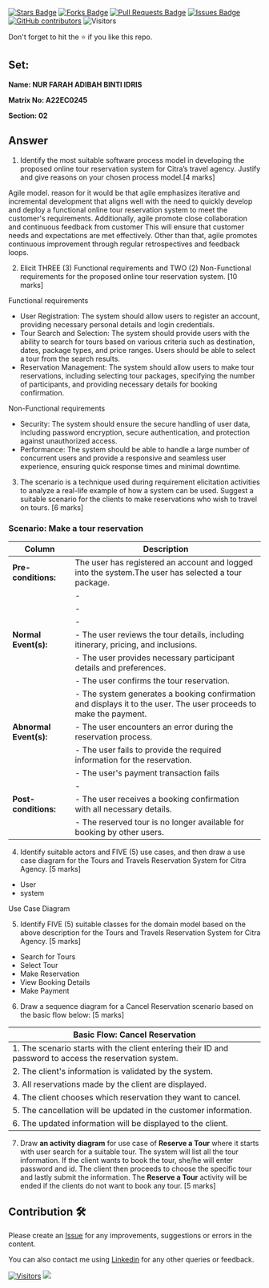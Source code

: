<a href="https://github.com/drshahizan/learn-php/stargazers"><img src="https://img.shields.io/github/stars/drshahizan/learn-php" alt="Stars Badge"/></a>
<a href="https://github.com/drshahizan/learn-php/network/members"><img src="https://img.shields.io/github/forks/drshahizan/learn-php" alt="Forks Badge"/></a>
<a href="https://github.com/drshahizan/learn-php/pulls"><img src="https://img.shields.io/github/issues-pr/drshahizan/learn-php" alt="Pull Requests Badge"/></a>
<a href="https://github.com/drshahizan/learn-php/issues"><img src="https://img.shields.io/github/issues/drshahizan/learn-php" alt="Issues Badge"/></a>
<a href="https://github.com/drshahizan/learn-php/graphs/contributors"><img alt="GitHub contributors" src="https://img.shields.io/github/contributors/drshahizan/learn-php?color=2b9348"></a>
![Visitors](https://api.visitorbadge.io/api/visitors?path=https%3A%2F%2Fgithub.com%2Fdrshahizan%2Fsoftware-engineering&labelColor=%23d9e3f0&countColor=%23697689&style=flat)

Don't forget to hit the :star: if you like this repo.

## Set:

**Name: NUR FARAH ADIBAH BINTI IDRIS**

**Matrix No: A22EC0245**

**Section: 02**

## Answer
1. Identify the most suitable software process model in developing the proposed online tour reservation system for Citra’s travel agency. Justify and give reasons on your chosen process model.[4 marks]

Agile model. reason for it would be that agile emphasizes iterative and incremental development that aligns well with the need to quickly develop and deploy a functional online tour reservation system
to meet  the customer's requirements. Additionally, agile promote close collaboration and continuous feedback from customer This will ensure that customer needs and expectations are met effectively.
Other than that, agile promotes continuous improvement through regular retrospectives and feedback loops.
  
   
2. Elicit THREE (3) Functional requirements and TWO (2) Non-Functional requirements for the proposed online tour reservation system. [10 marks]

Functional requirements

   - User Registration: The system should allow users to register an account, providing necessary personal details and login credentials.
   - Tour Search and Selection: The system should provide users with the ability to search for tours based on various criteria such as destination, dates, package types, and price ranges. Users should be able to select a tour from the search results.
   - Reservation Management: The system should allow users to make tour reservations, including selecting tour packages, specifying the number of participants, and providing necessary details for booking confirmation.

Non-Functional requirements
   - Security: The system should ensure the secure handling of user data, including password encryption, secure authentication, and protection against unauthorized access.
   - Performance: The system should be able to handle a large number of concurrent users and provide a responsive and seamless user experience, ensuring quick response times and minimal downtime.

  
3. The scenario is a technique used during requirement elicitation activities to analyze a real-life example of how a system can be used. Suggest a suitable scenario for the clients to make reservations who wish to travel on tours. [6 marks]

### Scenario: Make a tour reservation
| Column | Description |
|-----------------------------|----------------------------------|
| **Pre-conditions:**         |The user has registered an account and logged into the system.The user has selected a tour package.|
|        |-  |
|        |-  |
|                             | -  |
| **Normal Event(s):**        | - The user reviews the tour details, including itinerary, pricing, and inclusions. |
|                             | - The user provides necessary participant details and preferences.  |
|                             | - The user confirms the tour reservation. |
|                             | - The system generates a booking confirmation and displays it to the user. The user proceeds to make the payment.  |
| **Abnormal Event(s):**      | - The user encounters an error during the reservation process.  |
|                             | - The user fails to provide the required information for the reservation.   |
|                             | - The user's payment transaction fails |
|                             | -  |.
| **Post-conditions:**        | - The user receives a booking confirmation with all necessary details.   |
|                             | - The reserved tour is no longer available for booking by other users. |

4. Identify suitable actors and FIVE (5) use cases, and then draw a use case diagram for the Tours and Travels Reservation System for Citra Agency. [5 marks]
- User
- system


Use Case Diagram

  
5. Identify FIVE (5) suitable classes for the domain model based on the above description for the Tours and Travels Reservation System for Citra Agency. [5 marks]

- Search for Tours
- Select Tour
- Make Reservation
- View Booking Details
- Make Payment
  
6. Draw a sequence diagram for a Cancel Reservation scenario based on the basic flow below: [5 marks]

| **Basic Flow: Cancel Reservation** |
|--------------------------------------------------------|
| 1. The scenario starts with the client entering their ID and password to access the reservation system.     |
| 2. The client's information is validated by the system. |
| 3. All reservations made by the client are displayed.    |
| 4. The client chooses which reservation they want to cancel. |
| 5. The cancellation will be updated in the customer information. |
| 6. The updated information will be displayed to the client. |

7. Draw **an activity diagram** for use case of **Reserve a Tour** where it starts with user search for a suitable tour. The system will list all the tour information. If the client wants to book the tour, she/he will enter password and id. The client then proceeds to choose the specific tour and lastly submit the information. The **Reserve a Tour** activity will be ended if the clients do not want to book any tour. [5 marks]


## Contribution 🛠️
Please create an [Issue](https://github.com/drshahizan/learn-php/issues) for any improvements, suggestions or errors in the content.

You can also contact me using [Linkedin](https://www.linkedin.com/in/drshahizan/) for any other queries or feedback.

[![Visitors](https://api.visitorbadge.io/api/visitors?path=https%3A%2F%2Fgithub.com%2Fdrshahizan&labelColor=%23697689&countColor=%23555555&style=plastic)](https://visitorbadge.io/status?path=https%3A%2F%2Fgithub.com%2Fdrshahizan)
![](https://hit.yhype.me/github/profile?user_id=81284918)


